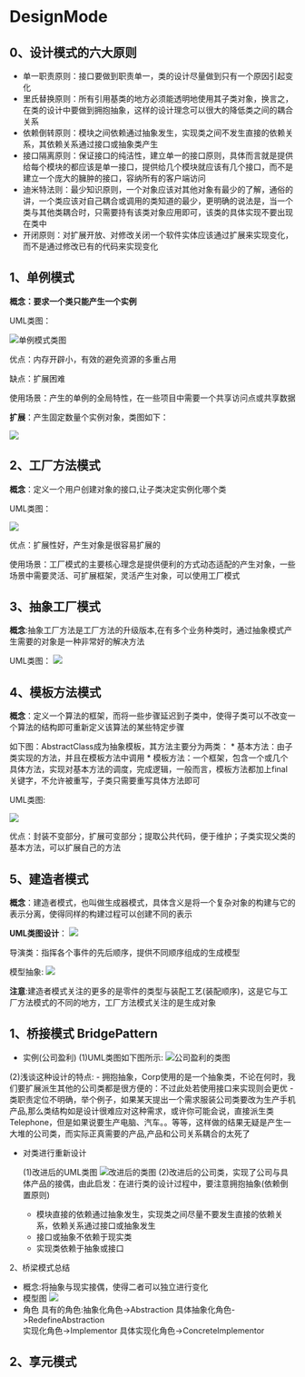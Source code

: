 # DesignMode
0、设计模式的六大原则
------------
* 单一职责原则：接口要做到职责单一，类的设计尽量做到只有一个原因引起变化
* 里氏替换原则：所有引用基类的地方必须能透明地使用其子类对象，换言之，在类的设计中要做到拥抱抽象，这样的设计理念可以很大的降低类之间的耦合关系
* 依赖倒转原则：模块之间依赖通过抽象发生，实现类之间不发生直接的依赖关系，其依赖关系通过接口或抽象类产生
* 接口隔离原则：保证接口的纯洁性，建立单一的接口原则，具体而言就是提供给每个模块的都应该是单一接口，提供给几个模块就应该有几个接口，而不是建立一个庞大的臃肿的接口，容纳所有的客户端访问
* 迪米特法则：最少知识原则，一个对象应该对其他对象有最少的了解，通俗的讲，一个类应该对自己耦合或调用的类知道的最少，更明确的说法是，当一个类与其他类耦合时，只需要持有该类对象应用即可，该类的具体实现不要出现在类中
*  开闭原则：对扩展开放、对修改关闭一个软件实体应该通过扩展来实现变化，而不是通过修改已有的代码来实现变化

1、单例模式
------------------------
**概念：要求一个类只能产生一个实例**

UML类图：

![单例模式类图](./src/main/resources/Emperor.png)

优点：内存开辟小，有效的避免资源的多重占用

缺点：扩展困难

使用场景：产生的单例的全局特性，在一些项目中需要一个共享访问点或共享数据

**扩展**：产生固定数量个实例对象，类图如下：

![](./src/main/resources/EmperorExpand.png)

2、工厂方法模式
---------------------------
**概念**：定义一个用户创建对象的接口,让子类决定实例化哪个类

UML类图：

![](./src/main/resources/factory.png)

优点：扩展性好，产生对象是很容易扩展的

使用场景：工厂模式的主要核心理念是提供便利的方式动态适配的产生对象，一些场景中需要灵活、可扩展框架，灵活产生对象，可以使用工厂模式


3、抽象工厂模式
------------------------
**概念**:抽象工厂方法是工厂方法的升级版本,在有多个业务种类时，通过抽象模式产生需要的对象是一种非常好的解决方法

UML类图：
![](./src/main/resources/AbstractFactory.png)


4、模板方法模式
--------------------
**概念**：定义一个算法的框架，而将一些步骤延迟到子类中，使得子类可以不改变一个算法的结构即可重新定义该算法的某些特定步骤

如下图：AbstractClass成为抽象模板，其方法主要分为两类：
	* 基本方法：由子类实现的方法，并且在模板方法中调用
	* 模板方法：一个框架，包含一个或几个具体方法，实现对基本方法的调度，完成逻辑，一般而言，模板方法都加上final关键字，不允许被重写，子类只需要重写具体方法即可

UML类图:

![](./src/main/resources/TemplatePattern.png)

优点：封装不变部分，扩展可变部分；提取公共代码，便于维护；子类实现父类的基本方法，可以扩展自己的方法

5、建造者模式
----------------------------
**概念**：建造者模式，也叫做生成器模式，具体含义是将一个复杂对象的构建与它的表示分离，使得同样的构建过程可以创建不同的表示

**UML类图设计**：
![](./src/main/resources/BuilderPattern.png)

导演类：指挥各个事件的先后顺序，提供不同顺序组成的生成模型

模型抽象:
![](./src/main/resources/buildermodel.png)

**注意**:建造者模式关注的更多的是零件的类型与装配工艺(装配顺序)，这是它与工厂方法模式的不同的地方，工厂方法模式关注的是生成对象

1、桥接模式 BridgePattern
----------------
* 实例(公司盈利)
 (1)UML类图如下图所示:
 ![公司盈利的类图](./src/main/resources/productprofit.png)
 
 (2)浅谈这种设计的特点:
 	- 拥抱抽象，Corp使用的是一个抽象类，不论在何时，我们要扩展派生其他的公司类都是很方便的：不过此处若使用接口来实现则会更优
 	- 类职责定位不明确，举个例子，如果某天提出一个需求服装公司类要改为生产手机产品,那么类结构如是设计很难应对这种需求，或许你可能会说，直接派生类Telephone，但是如果说要生产电脑、汽车。。等等，这样做的结果无疑是产生一大堆的公司类，而实际正真需要的产品,产品和公司关系耦合的太死了

* 对类进行重新设计

  (1)改进后的UML类图
  ![改进后的类图](./src/main/resources/productprofit2.png)
  (2)改进后的公司类，实现了公司与具体产品的接偶，由此启发：在进行类的设计过程中，要注意拥抱抽象(依赖倒置原则)
  * 模块直接的依赖通过抽象发生，实现类之间尽量不要发生直接的依赖关系，依赖关系通过接口或抽象发生
  * 接口或抽象不依赖于现实类
  * 实现类依赖于抽象或接口

2、桥梁模式总结
* 概念:将抽象与现实接偶，使得二者可以独立进行变化
* 模型图
 ![](./src/main/resources/improvePic.png)
* 角色 具有的角色:抽象化角色->Abstraction	具体抽象化角色->RedefineAbstraction  
实现化角色->Implementor  具体实现化角色->ConcreteImplementor

2、享元模式
--------------------
